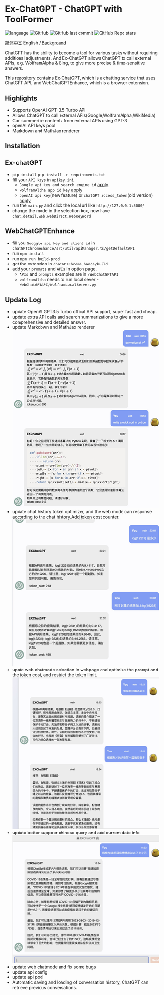 # Ex-ChatGPT - ChatGPT with ToolFormer

![language](https://img.shields.io/badge/language-python-blue) ![GitHub](https://img.shields.io/github/license/circlestarzero/EX-chatGPT) ![GitHub last commit](https://img.shields.io/github/last-commit/circlestarzero/EX-chatGPT) ![GitHub Repo stars](https://img.shields.io/github/stars/circlestarzero/EX-chatGPT?style=social)

[简体中文](./README.md) English / [Background](./BACKGROUND.md)

ChatGPT has the ability to become a tool for various tasks without requiring additional adjustments. And Ex-ChatGPT allows ChatGPT to call external APIs, e.g. WolframAlpha & Bing, to give more precise & time-sensitive answers.

This repository contains Ex-ChatGPT, which is a chatting service that uses ChatGPT API, and WebChatGPTEnhance, which is a browser extension.

## Highlights

- Supports OpenAI GPT-3.5 Turbo API
- Allows ChatGPT to call external APIs(Google,WolframAlpha,WikiMedia)
- Can summerize contents from external APIs using GPT-3
- openAI API keys pool
- Markdown and MathJax renderer
## Installation

## Ex-chatGPT

- `pip install`
`pip install -r requirements.txt`
- fill your `API keys` in `apikey.ini`
  - `Google api key and search engine id` [apply](https://developers.google.com/custom-search/v1/overview?hl=en)
  - `wolframAlpha app id key` [apply](https://products.wolframalpha.com/api/)
  - `openAI api key`(new feature) or `chatGPT access_token`(old version) [apply](https://platform.openai.com)
- run the `main.py` and click the local url like `http://127.0.0.1:5000/`
- change the mode in the selection box, now have `chat,detail,web,webDirect,WebKeyWord`

## WebChatGPTEnhance

- fill you `Googgle api key and client id` in `chatGPTChromeEhance/src/util/apiManager.ts/getDefaultAPI`
- run `npm install`
- run `npm run build-prod`
- get the extension in `chatGPTChromeEhance/build`
- add your `prompts` and `APIs` in option page.
  - `APIs` and `prompts` examples are in `/WebChatGPTAPI`
  - `wolframAlpha` needs to run local sever - `WebChatGPTAPI/WolframLocalServer.py`

## Update Log

- update OpenAI GPT3.5 Turbo offical API support, super fast and cheap.
- update extra API calls and search summarizations to give a more comprehensive and detailed answer.
- update Markdown and MathJax renderer
![MathJax](img/mathjax.jpg)
- update chat history token optimizer, and the web mode can response according to the chat history.Add token cost counter.
![history](img/webHistory.jpg)
- upate web chatmode selection in webpage and optimize the prompt and the token cost, and restrict the token limit.
![mode](img/mode.jpg)
- update better suppoer chinese query and add current date info
![date](img/date.jpg)
- update web chatmode and fix some bugs
- update api config
- update api pool
- Automatic saving and loading of conversation history, ChatGPT can retrieve previous conversations.
  